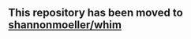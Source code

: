 ## This repository has been moved to [shannonmoeller/whim](https://github.com/shannonmoeller/whim/tree/master/packages/eslint-config-whim)
